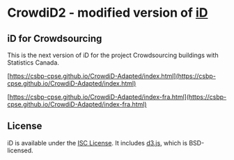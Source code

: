 # CrowdiD2 - modified version of [iD](https://github.com/openstreetmap/iD)

## iD for Crowdsourcing

This is the next version of iD for the project Crowdsourcing buildings with Statistics Canada.

[https://csbp-cpse.github.io/CrowdiD-Adapted/index.html](https://csbp-cpse.github.io/CrowdiD-Adapted/index.html)

[https://csbp-cpse.github.io/CrowdiD-Adapted/index-fra.html](https://csbp-cpse.github.io/CrowdiD-Adapted/index-fra.html)

## License

iD is available under the [ISC License](https://opensource.org/licenses/ISC).
It includes [d3.js](http://d3js.org/), which is BSD-licensed.
